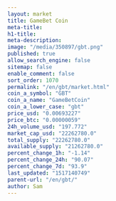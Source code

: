 ```yaml
---
layout: market
title: GameBet Coin
meta-title: 
h1-title: 
meta-description: 
image: "/media/350897/gbt.png"
published: true
allow_search_engine: false
sitemap: false
enable_comment: false
sort_order: 1070
permalink: "/en/gbt/market.html"
coin_a_symbol: "GBT"
coin_a_name: "GameBetCoin"
coin_a_lower_case: "gbt"
price_usd: "0.00693227"
price_btc: "0.00000059"
24h_volume_usd: "197.772"
market_cap_usd: "22262780.0"
total_supply: "22262780.0"
available_supply: "21262780.0"
percent_change_1h: "-1.14"
percent_change_24h: "90.07"
percent_change_7d: "93.9"
last_updated: "1517140749"
parent-url: "/en/gbt/"
author: Sam
---
```


